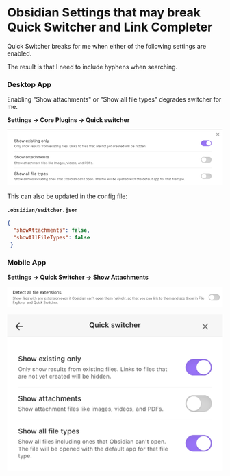 # Obsidian Settings that may break Quick Switcher and Link Completer

Quick Switcher breaks for me when either of the following settings are enabled.

The result is that I need to include hyphens when searching. 

### Desktop App

Enabling "Show attachments" or "Show all file types" degrades switcher for me.

**Settings -> Core Plugins -> Quick switcher**

![](assets/Pasted%20image%2020240130094000.png)

This can also be updated in the config file:

**`.obsidian/switcher.json`**
```json
{
  "showAttachments": false,
  "showAllFileTypes": false
 }
 ```


### Mobile App

**Settings -> Quick Switcher -> Show Attachments**

![](assets/Pasted%20image%2020230227122629.png)

![](assets/IMG_5321.jpeg)
